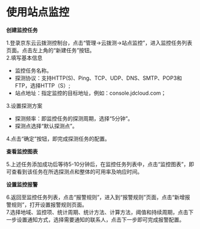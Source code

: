 # 使用站点监控
**创建监控任务**  

1.登录京东云云拨测控制台，点击“管理->云拨测->站点监控”，进入监控任务列表页面。点击左上角的“新建任务”按钮。  
2.填写基本信息  
- 监控任务名称。
- 探测协议：支持HTTP(S)、Ping、TCP、UDP、DNS、SMTP、POP3和FTP，选择HTTP（S）;
- 站点地址：指定监控的目标地址，例如：console.jdcloud.com；  

3.设置探测方案
- 探测频率：即监控任务的探测周期，选择“5分钟”。
- 探测点选择“默认探测点”。  

4.点击“确定”按钮，即完成探测任务的配置。

**查看监控图表**  

5.上述任务添加成功后等待5-10分钟后，在监控任务列表中，点击“监控图表”，即可查看到该任务在所选探测点和整体的可用率及响应时间。

**设置监控报警**  

6.返回至监控任务列表，点击“报警规则”，进入到“报警规则”页面，点击“新增报警规则”，打开设置报警规则页面。  
7.选择地域、监控项、统计周期、统计方法、计算方法，阈值和持续周期，点击下一步设置通知方式，选择需要通知的联系人，点击下一步即可完成报警配置。
